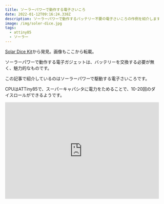 ```yaml
---
title: ソーラーパワーで動作する電子さいころ
date: 2022-01-12T09:16:24.338Z
description: ソーラーパワーで動作するバッテリー不要の電子さいころの作例を紹介します。
image: /img/soler-dice.jpg
tags:
  - attiny85
  - ソーラー
---
```

[Solar Dice Kit](https://www.tindie.com/products/curiouselectric/solar-dice-kit/)から発見。画像もここから転載。

ソーラーパワーで動作する電子ガジェットは、バッテリーを交換する必要が無く、魅力的なものです。

この記事で紹介しているのはソーラーパワーで駆動する電子さいころです。

CPUはATTiny85で、スーパーキャパシタに電力をためることで、10-20回のダイスロールができるようです。

<iframe width="100%" height="315" src="https://www.youtube.com/embed/JGZQ7kwTqMo" title="YouTube video player" frameborder="0" allow="accelerometer; autoplay; clipboard-write; encrypted-media; gyroscope; picture-in-picture" allowfullscreen></iframe>
